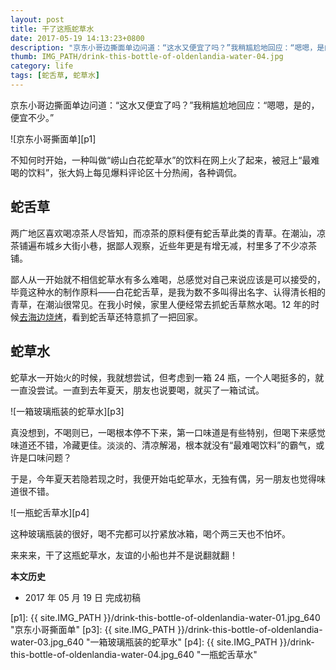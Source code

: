 ```yaml
---
layout: post
title: 干了这瓶蛇草水
date: 2017-05-19 14:13:23+0800
description: "京东小哥边撕面单边问道：“这水又便宜了吗？”我稍尴尬地回应：“嗯嗯，是的，便宜不少。”"
thumb: IMG_PATH/drink-this-bottle-of-oldenlandia-water-04.jpg
category: life
tags: [蛇舌草, 蛇草水]
---
```


京东小哥边撕面单边问道：“这水又便宜了吗？”我稍尴尬地回应：“嗯嗯，是的，便宜不少。”

![京东小哥撕面单][p1]

不知何时开始，一种叫做“崂山白花蛇草水”的饮料在网上火了起来，被冠上“最难喝的饮料”，张大妈上每见爆料评论区十分热闹，各种调侃。

## 蛇舌草

两广地区喜欢喝凉茶人尽皆知，而凉茶的原料便有蛇舌草此类的青草。在潮汕，凉茶铺遍布城乡大街小巷，据鄙人观察，近些年更是有增无减，村里多了不少凉茶铺。

鄙人从一开始就不相信蛇草水有多么难喝，总感觉对自己来说应该是可以接受的，毕竟这种水的制作原料——白花蛇舌草，是我为数不多叫得出名字、认得清长相的青草，在潮汕很常见。在我小时候，家里人便经常去抓蛇舌草熬水喝。12 年的时候[去海边烧烤](/go-barbecue-to-the-seaside.html)，看到蛇舌草还特意抓了一把回家。

## 蛇草水

蛇草水一开始火的时候，我就想尝试，但考虑到一箱 24 瓶，一个人喝挺多的，就一直没尝试。一直到去年夏天，朋友也说要喝，就买了一箱试试。

![一箱玻璃瓶装的蛇草水][p3]

真没想到，不喝则已，一喝根本停不下来，第一口味道是有些特别，但喝下来感觉味道还不错，冷藏更佳。淡淡的、清凉解渴，根本就没有“最难喝饮料”的霸气，或许是口味问题？

于是，今年夏天若隐若现之时，我便开始屯蛇草水，无独有偶，另一朋友也觉得味道很不错。

![一瓶蛇舌草水][p4]

这种玻璃瓶装的很好，喝不完都可以拧紧放冰箱，喝个两三天也不怕坏。

来来来，干了这瓶蛇草水，友谊的小船也并不是说翻就翻！

**本文历史**

* 2017 年 05 月 19 日 完成初稿

[p1]: {{ site.IMG_PATH }}/drink-this-bottle-of-oldenlandia-water-01.jpg_640 "京东小哥撕面单"
[p3]: {{ site.IMG_PATH }}/drink-this-bottle-of-oldenlandia-water-03.jpg_640 "一箱玻璃瓶装的蛇草水"
[p4]: {{ site.IMG_PATH }}/drink-this-bottle-of-oldenlandia-water-04.jpg_640 "一瓶蛇舌草水"
